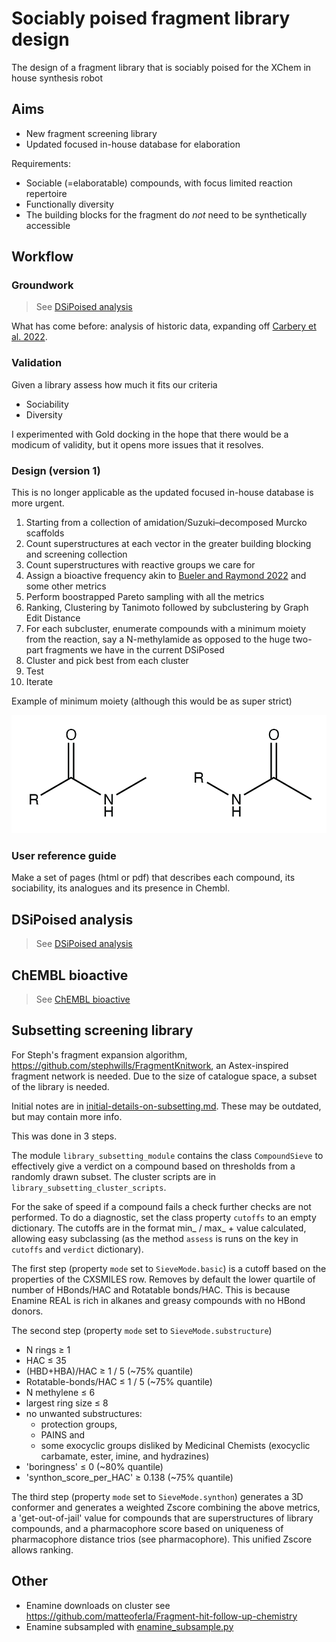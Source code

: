 # Sociably poised fragment library design
The design of a fragment library that is sociably poised for the XChem in house synthesis robot

## Aims

* New fragment screening library
* Updated focused in-house database for elaboration

Requirements:

* Sociable (=elaboratable) compounds, with focus limited reaction repertoire
* Functionally diversity
* The building blocks for the fragment do _not_ need to be synthetically accessible

## Workflow

### Groundwork

> See [DSiPoised analysis](DSiPoised_analysis/DSiPoised_analysis.md)

What has come before: analysis of historic data, expanding off [Carbery et al. 2022](https://pubs.acs.org/doi/10.1021/acs.jmedchem.2c01004).

### Validation
Given a library assess how much it fits our criteria

* Sociability
* Diversity

I experimented with Gold docking in the hope that there would be a modicum of validity,
but it opens more issues that it resolves.

### Design (version 1)
This is no longer applicable as the updated focused in-house database is more urgent.


1. Starting from a collection of amidation/Suzuki–decomposed Murcko scaffolds
2. Count superstructures at each vector in the greater building blocking and screening collection
3. Count superstructures with reactive groups we care for
4. Assign a bioactive frequency akin to [Bueler and Raymond 2022](https://pubs.acs.org/doi/10.1021/acs.jcim.3c01096) and some other metrics
5. Perform boostrapped Pareto sampling with all the metrics
6. Ranking, Clustering by Tanimoto followed by subclustering by Graph Edit Distance
7. For each subcluster, enumerate compounds with a minimum moiety from the reaction, say a N-methylamide as opposed to the huge two-part fragments we have in the current DSiPosed
8. Cluster and pick best from each cluster
9. Test 
10. Iterate

Example of minimum moiety (although this would be as super strict)

![minimum-2nd-amide.png](images/minimum-2nd-amide.png)

### User reference guide
Make a set of pages (html or pdf) that describes each compound, its sociability, its analogues and its presence in Chembl.

## DSiPoised analysis

> See [DSiPoised analysis](DSiPoised_analysis/DSiPoised_analysis.md)

## ChEMBL bioactive

> See [ChEMBL bioactive](ChEMBL_actives/ChEMBL_bioactive.md)

## Subsetting screening library

For Steph's fragment expansion algorithm, https://github.com/stephwills/FragmentKnitwork,
an Astex-inspired fragment network is needed.
Due to the size of catalogue space, a subset of the library is needed.

Initial notes are in [initial-details-on-subsetting.md](initial-details-on-subsetting.md).
These may be outdated, but may contain more info.

This was done in 3 steps.

The module `library_subsetting_module` contains the class `CompoundSieve`
to effectively give a verdict on a compound based on thresholds from a randomly drawn subset.
The cluster scripts are in `library_subsetting_cluster_scripts`.

For the sake of speed if a compound fails a check further checks are not performed.
To do a diagnostic, set the class property `cutoffs` to an empty dictionary.
The cutoffs are in the format min_ / max_ + value calculated, allowing easy subclassing
(as the method `assess` is runs on the key in `cutoffs` and `verdict` dictionary).


The first step (property `mode` set to `SieveMode.basic`) 
is a cutoff based on the properties of the CXSMILES row.
Removes by default the lower quartile of number of HBonds/HAC and Rotatable bonds/HAC.
This is because Enamine REAL is rich in alkanes and greasy compounds with no HBond donors.

The second step (property `mode` set to `SieveMode.substructure`)
* N rings ≥ 1
* HAC ≤ 35
* (HBD+HBA)/HAC ≥ 1 / 5 (~75% quantile)
* Rotatable-bonds/HAC ≤ 1 / 5 (~75% quantile)
* N methylene ≤ 6
* largest ring size ≤ 8
* no unwanted substructures:
  * protection groups,
  * PAINS and 
  * some exocyclic groups disliked by Medicinal Chemists (exocyclic carbamate, ester, imine, and hydrazines)
* 'boringness' ≤ 0 (~80% quantile)
* 'synthon_score_per_HAC' ≥ 0.138 (~75% quantile)

The third step (property `mode` set to `SieveMode.synthon`) generates a 3D conformer
and generates a weighted Zscore combining the above metrics, a 'get-out-of-jail' value for compounds
that are superstructures of library compounds, and a pharmacophore score based 
on uniqueness of pharmacophore distance trios (see pharmacophore).
This unified Zscore allows ranking.

## Other

* Enamine downloads on cluster see https://github.com/matteoferla/Fragment-hit-follow-up-chemistry
* Enamine subsampled with [enamine_subsample.py](library_subsetting_cluster_scripts/enamine_random_subsample.py)